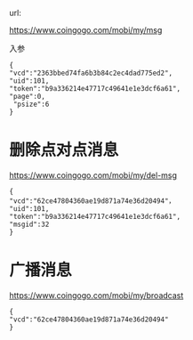url:

https://www.coingogo.com/mobi/my/msg

入参

	{
	"vcd":"2363bbed74fa6b3b84c2ec4dad775ed2",
	"uid":101,
	"token":"b9a336214e47717c49641e1e3dcf6a61",
	"page":0,
	 "psize":6
	}


# 删除点对点消息 #
https://www.coingogo.com/mobi/my/del-msg

	{
	"vcd":"62ce47804360ae19d871a74e36d20494"，
	"uid":101,
	"token":"b9a336214e47717c49641e1e3dcf6a61",
	"msgid":32
	}

# 广播消息 #
https://www.coingogo.com/mobi/my/broadcast

	{
	"vcd":"62ce47804360ae19d871a74e36d20494"
	}